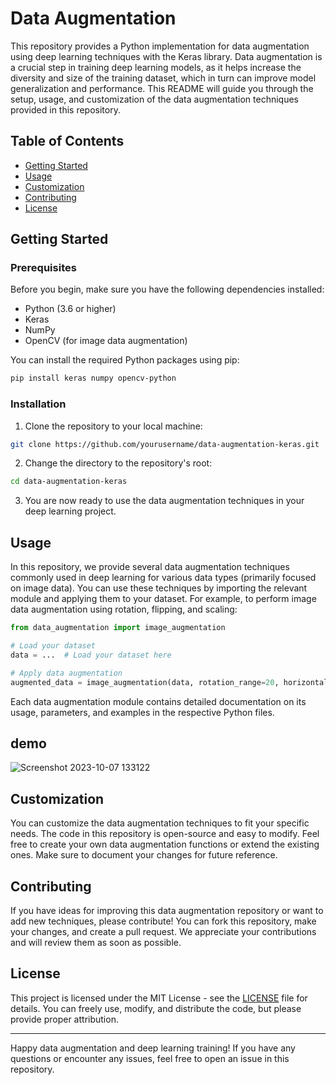 # Data Augmentation 

This repository provides a Python implementation for data augmentation using deep learning techniques with the Keras library. Data augmentation is a crucial step in training deep learning models, as it helps increase the diversity and size of the training dataset, which in turn can improve model generalization and performance. This README will guide you through the setup, usage, and customization of the data augmentation techniques provided in this repository.

## Table of Contents
- [Getting Started](#getting-started)
- [Usage](#usage)
- [Customization](#customization)
- [Contributing](#contributing)
- [License](#license)

## Getting Started

### Prerequisites

Before you begin, make sure you have the following dependencies installed:

- Python (3.6 or higher)
- Keras
- NumPy
- OpenCV (for image data augmentation)

You can install the required Python packages using pip:

```bash
pip install keras numpy opencv-python
```

### Installation

1. Clone the repository to your local machine:

```bash
git clone https://github.com/yourusername/data-augmentation-keras.git
```

2. Change the directory to the repository's root:

```bash
cd data-augmentation-keras
```

3. You are now ready to use the data augmentation techniques in your deep learning project.

## Usage

In this repository, we provide several data augmentation techniques commonly used in deep learning for various data types (primarily focused on image data). You can use these techniques by importing the relevant module and applying them to your dataset. For example, to perform image data augmentation using rotation, flipping, and scaling:

```python
from data_augmentation import image_augmentation

# Load your dataset
data = ...  # Load your dataset here

# Apply data augmentation
augmented_data = image_augmentation(data, rotation_range=20, horizontal_flip=True, vertical_flip=False, zoom_range=(0.8, 1.2))
```

Each data augmentation module contains detailed documentation on its usage, parameters, and examples in the respective Python files.
## demo
![Screenshot 2023-10-07 133122](https://github.com/Methilesh/Data-augmentation-/assets/141352214/ec7baec1-599b-44dc-b5ea-f1bf34cd1158)
## Customization


You can customize the data augmentation techniques to fit your specific needs. The code in this repository is open-source and easy to modify. Feel free to create your own data augmentation functions or extend the existing ones. Make sure to document your changes for future reference.

## Contributing

If you have ideas for improving this data augmentation repository or want to add new techniques, please contribute! You can fork this repository, make your changes, and create a pull request. We appreciate your contributions and will review them as soon as possible.

## License

This project is licensed under the MIT License - see the [LICENSE](LICENSE) file for details. You can freely use, modify, and distribute the code, but please provide proper attribution.

---

Happy data augmentation and deep learning training! If you have any questions or encounter any issues, feel free to open an issue in this repository.



